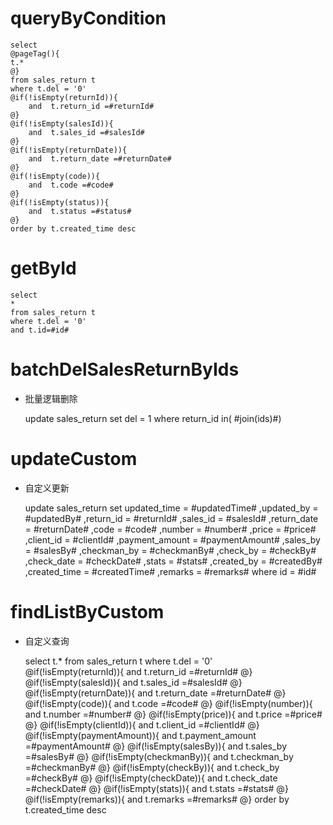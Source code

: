 queryByCondition
===


    select 
    @pageTag(){
    t.*
    @}
    from sales_return t
    where t.del = '0'  
    @if(!isEmpty(returnId)){
        and  t.return_id =#returnId#
    @}
    @if(!isEmpty(salesId)){
        and  t.sales_id =#salesId#
    @}
    @if(!isEmpty(returnDate)){
        and  t.return_date =#returnDate#
    @}
    @if(!isEmpty(code)){
        and  t.code =#code#
    @}
    @if(!isEmpty(status)){
        and  t.status =#status#
    @}
    order by t.created_time desc
    
    
    
getById
===

    select
    *
    from sales_return t
    where t.del = '0'
    and t.id=#id#



batchDelSalesReturnByIds
===

* 批量逻辑删除

    update sales_return set del = 1 where return_id  in( #join(ids)#)
    


updateCustom
===

* 自定义更新

    update sales_return 
    set 
        updated_time = #updatedTime#
        ,updated_by = #updatedBy#
                ,return_id = #returnId#
                ,sales_id = #salesId#
                ,return_date = #returnDate#
                ,code = #code#
                ,number = #number#
                ,price = #price#
                ,client_id = #clientId#
                ,payment_amount = #paymentAmount#
                ,sales_by = #salesBy#
                ,checkman_by = #checkmanBy#
                ,check_by = #checkBy#
                ,check_date = #checkDate#
                ,stats = #stats#
                ,created_by = #createdBy#
                ,created_time = #createdTime#
                ,remarks = #remarks#
    where id  = #id#
    
    
    
findListByCustom
===

* 自定义查询


    select 
    t.*
    from sales_return t
    where t.del = '0'  
    @if(!isEmpty(returnId)){
        and  t.return_id =#returnId#
    @}
    @if(!isEmpty(salesId)){
        and  t.sales_id =#salesId#
    @}
    @if(!isEmpty(returnDate)){
        and  t.return_date =#returnDate#
    @}
    @if(!isEmpty(code)){
        and  t.code =#code#
    @}
    @if(!isEmpty(number)){
        and  t.number =#number#
    @}
    @if(!isEmpty(price)){
        and  t.price =#price#
    @}
    @if(!isEmpty(clientId)){
        and  t.client_id =#clientId#
    @}
    @if(!isEmpty(paymentAmount)){
        and  t.payment_amount =#paymentAmount#
    @}
    @if(!isEmpty(salesBy)){
        and  t.sales_by =#salesBy#
    @}
    @if(!isEmpty(checkmanBy)){
        and  t.checkman_by =#checkmanBy#
    @}
    @if(!isEmpty(checkBy)){
        and  t.check_by =#checkBy#
    @}
    @if(!isEmpty(checkDate)){
        and  t.check_date =#checkDate#
    @}
    @if(!isEmpty(stats)){
        and  t.stats =#stats#
    @}
    @if(!isEmpty(remarks)){
        and  t.remarks =#remarks#
    @}
    order by t.created_time desc